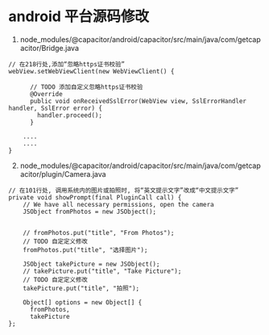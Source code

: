 # android 平台源码修改

1. node_modules/@capacitor/android/capacitor/src/main/java/com/getcapacitor/Bridge.java
```
// 在218行处,添加“忽略https证书校验”
webView.setWebViewClient(new WebViewClient() {

      // TODO 添加自定义忽略https证书校验
      @Override
      public void onReceivedSslError(WebView view, SslErrorHandler handler, SslError error) {
        handler.proceed();
      }
     
    ....
    ....
}

```

2. node_modules/@capacitor/android/capacitor/src/main/java/com/getcapacitor/plugin/Camera.java
```
// 在101行处, 调用系统内的图片或拍照时, 将“英文提示文字”改成“中文提示文字”
private void showPrompt(final PluginCall call) {
    // We have all necessary permissions, open the camera
    JSObject fromPhotos = new JSObject();


    // fromPhotos.put("title", "From Photos");
    // TODO 自定定义修改
    fromPhotos.put("title", "选择图片");

    JSObject takePicture = new JSObject();
    // takePicture.put("title", "Take Picture");
    // TODO 自定定义修改
    takePicture.put("title", "拍照");

    Object[] options = new Object[] {
      fromPhotos,
      takePicture
};


```

